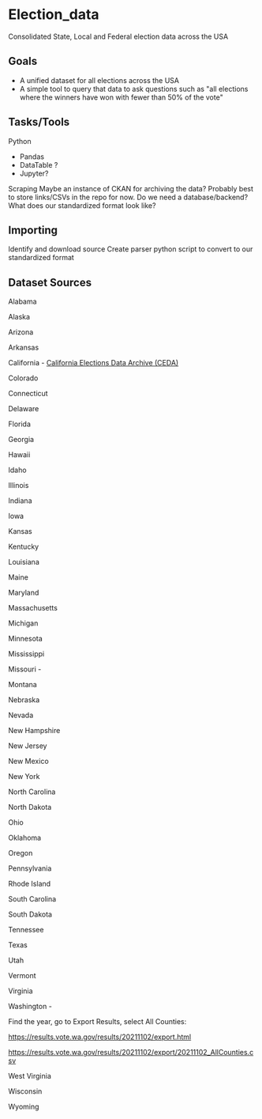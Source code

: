 # Election_data

Consolidated State, Local and Federal election data across the USA

## Goals

- A unified dataset for all elections across the USA
- A simple tool to query that data to ask questions such as "all elections where the winners have won with fewer than 50% of the vote"

## Tasks/Tools

Python

- Pandas
- DataTable ?
- Jupyter?

Scraping
Maybe an instance of CKAN for archiving the data? Probably best to store links/CSVs in the repo for now.
Do we need a database/backend?
What does our standardized format look like?

## Importing

Identify and download source
Create parser python script to convert to our standardized format

## Dataset Sources

Alabama

Alaska

Arizona

Arkansas

California - [California Elections Data Archive (CEDA)](https://csu-csus.esploro.exlibrisgroup.com/esploro/outputs/dataset/California-Elections-Data-Archive-CEDA/99257830890201671?institution=01CALS_USL)

Colorado

Connecticut

Delaware

Florida

Georgia

Hawaii

Idaho

Illinois

Indiana

Iowa

Kansas

Kentucky

Louisiana

Maine

Maryland

Massachusetts

Michigan

Minnesota

Mississippi

Missouri -

Montana

Nebraska

Nevada

New Hampshire

New Jersey

New Mexico

New York

North Carolina

North Dakota

Ohio

Oklahoma

Oregon

Pennsylvania

Rhode Island

South Carolina

South Dakota

Tennessee

Texas

Utah

Vermont

Virginia

Washington -

Find the year, go to Export Results, select All Counties:

https://results.vote.wa.gov/results/20211102/export.html

https://results.vote.wa.gov/results/20211102/export/20211102_AllCounties.csv

West Virginia

Wisconsin

Wyoming

